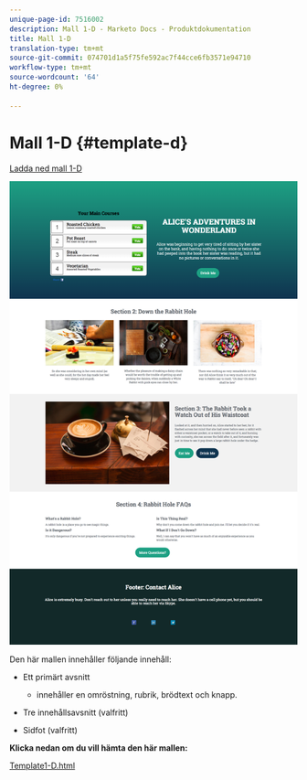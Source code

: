 ```yaml
---
unique-page-id: 7516002
description: Mall 1-D - Marketo Docs - Produktdokumentation
title: Mall 1-D
translation-type: tm+mt
source-git-commit: 074701d1a5f75fe592ac7f44cce6fb3571e94710
workflow-type: tm+mt
source-wordcount: '64'
ht-degree: 0%

---
```



# Mall 1-D {#template-d}

[Ladda ned mall 1-D](https://docs.marketo.com/download/attachments/7516002/Template1-D.html?version=1&amp;modificationDate=1432838102000&amp;api=v2)

![](assets/image2015-5-28-13-3a36-3a44.png)

Den här mallen innehåller följande innehåll:

* Ett primärt avsnitt

   * innehåller en omröstning, rubrik, brödtext och knapp.

* Tre innehållsavsnitt (valfritt)
* Sidfot (valfritt)

**Klicka nedan om du vill hämta den här mallen:**

[Template1-D.html](https://docs.marketo.com/download/attachments/7516002/Template1-D.html?version=1&amp;modificationDate=1432838102000&amp;api=v2)
